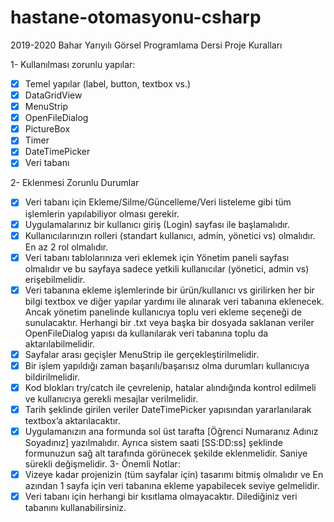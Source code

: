 # hastane-otomasyonu-csharp

2019-2020 Bahar Yarıyılı Görsel Programlama Dersi Proje Kuralları

1- Kullanılması zorunlu yapılar:
- [x] Temel yapılar (label, button, textbox vs.)
- [x] DataGridView
- [x] MenuStrip
- [x] OpenFileDialog
- [x] PictureBox
- [x] Timer
- [x] DateTimePicker
- [x] Veri tabanı

2- Eklenmesi Zorunlu Durumlar
- [x] Veri tabanı için Ekleme/Silme/Güncelleme/Veri listeleme gibi tüm işlemlerin yapılabiliyor olması gerekir.
- [x] Uygulamalarınız bir kullanıcı giriş (Login) sayfası ile başlamalıdır.
- [x] Kullanıcılarınızın rolleri (standart kullanıcı, admin, yönetici vs) olmalıdır. En az 2 rol olmalıdır.
- [x] Veri tabanı tablolarınıza veri eklemek için Yönetim paneli sayfası olmalıdır ve bu sayfaya sadece yetkili kullanıcılar (yönetici, admin vs) erişebilmelidir.
- [x] Veri tabanına ekleme işlemlerinde bir ürün/kullanıcı vs girilirken her bir bilgi textbox ve diğer yapılar yardımı ile alınarak veri tabanına eklenecek. Ancak yönetim panelinde kullanıcıya toplu veri ekleme seçeneği de sunulacaktır. Herhangi bir .txt veya başka bir dosyada saklanan veriler OpenFileDialog yapısı da kullanılarak veri tabanına toplu da aktarılabilmelidir.
- [x] Sayfalar arası geçişler MenuStrip ile gerçekleştirilmelidir.
- [x] Bir işlem yapıldığı zaman başarılı/başarısız olma durumları kullanıcıya bildirilmelidir.
- [x] Kod blokları try/catch ile çevrelenip, hatalar alındığında kontrol edilmeli ve kullanıcıya gerekli mesajlar verilmelidir.
- [x] Tarih şeklinde girilen veriler DateTimePicker yapısından yararlanılarak textbox’a aktarılacaktır.
- [x] Uygulamanızın ana formunda sol üst tarafta [Öğrenci Numaranız Adınız Soyadınız] yazılmalıdır. Ayrıca sistem saati [SS:DD:ss] şeklinde formunuzun sağ alt tarafında görünecek şekilde eklenmelidir. Saniye sürekli değişmelidir.
3- Önemli Notlar:
- [x] Vizeye kadar projenizin (tüm sayfalar için) tasarımı bitmiş olmalıdır ve En azından 1 sayfa için veri tabanına ekleme yapabilecek seviye gelmelidir.
- [x] Veri tabanı için herhangi bir kısıtlama olmayacaktır. Dilediğiniz veri tabanını kullanabilirsiniz.
